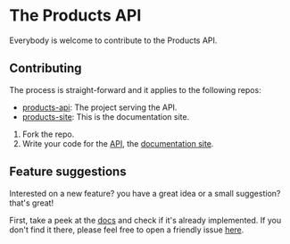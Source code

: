 # The Products API

Everybody is welcome to contribute to the Products API.

## Contributing

The process is straight-forward and it applies to the following repos:

-   [products-api][1]: The project serving the API.
-   [products-site][2]: This is the documentation site.

1. Fork the repo.
2. Write your code for the [API][1], the [documentation site][2].

## Feature suggestions

Interested on a new feature? you have a great idea or a small suggestion? that's great!

First, take a peek at the [docs][3] and check if it's already implemented. If you don't find it there, please feel free to open a friendly issue [here][4].

[1]: https://github.com/untalsanders/mercadolibre-api-clone-nodejs
[2]: https://github.com/untalsanders/products-api-site
[3]: https://untalsanders.github.io/products-api-site/documentation
[4]: https://github.com/untalsanders/mercadolibre-api-clone-nodejs/issues
